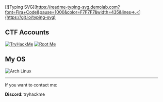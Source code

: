 [![Typing SVG](https://readme-typing-svg.demolab.com?font=Fira+Code&pause=1000&color=F7F7F7&width=435&lines=>.<](https://git.io/typing-svg)

## CTF Accounts
[![TryHackMe](https://img.shields.io/badge/TryHackMe-212C42?style=for-the-badge&logo=tryhackme&logoColor=white)](https://tryhackme.com/p/wakm)
[![Root Me](https://img.shields.io/badge/Root%20Me-3E7BFF?style=for-the-badge&logo=root-me)](https://www.root-me.org/Max-925720)

## My OS
![Arch Linux](https://img.shields.io/badge/EndeavourOs-1793D1?style=for-the-badge&logo=EndeavourOs&logoColor=white)


---
If you want to contact me:

**Discord**: tryhackme
